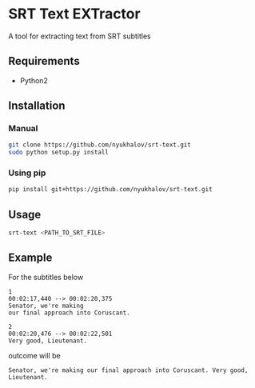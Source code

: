 # SRT Text EXTractor
A tool for extracting text from SRT subtitles

## Requirements
- Python2

## Installation
### Manual
```bash
git clone https://github.com/nyukhalov/srt-text.git
sudo python setup.py install
```

### Using pip
```bash
pip install git+https://github.com/nyukhalov/srt-text.git
```

## Usage
```bash
srt-text <PATH_TO_SRT_FILE>
```

## Example
For the subtitles below
```
1
00:02:17,440 --> 00:02:20,375
Senator, we're making
our final approach into Coruscant.

2
00:02:20,476 --> 00:02:22,501
Very good, Lieutenant.
```

outcome will be
```
Senator, we're making our final approach into Coruscant. Very good, Lieutenant.
```
